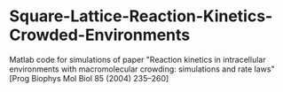 # Square-Lattice-Reaction-Kinetics-Crowded-Environments
Matlab code for simulations of paper "Reaction kinetics in intracellular environments with macromolecular crowding: simulations and rate laws" [Prog Biophys Mol Biol 85 (2004) 235–260]
